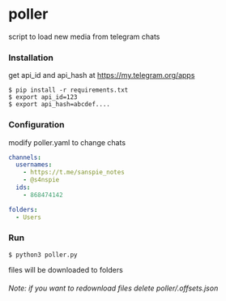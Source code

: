 # poller

script to load new media from telegram chats

### Installation
get api_id and api_hash at https://my.telegram.org/apps
```shell
$ pip install -r requirements.txt
$ export api_id=123
$ export api_hash=abcdef....
```

### Configuration
modify poller.yaml to change chats
```yaml
channels:
  usernames:
    - https://t.me/sanspie_notes
    - @s4nspie
  ids:
    - 868474142

folders:
  - Users
```

### Run
```shell
$ python3 poller.py
```

files will be downloaded to folders

###### Note: if you want to redownload files delete poller/.offsets.json